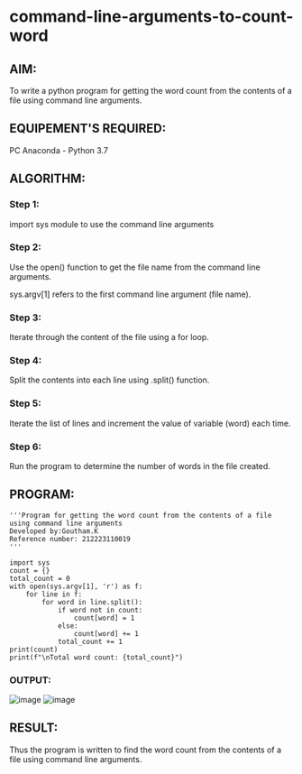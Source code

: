 # command-line-arguments-to-count-word
## AIM:
To write a python program for getting the word count from the contents of a file using command line arguments.
## EQUIPEMENT'S REQUIRED: 
PC
Anaconda - Python 3.7
## ALGORITHM: 
### Step 1:
import sys module to use the command line arguments 
### Step 2: 
Use the open() function to get the file name from the command line arguments.

sys.argv[1] refers to the first command line argument (file name).
### Step 3: 
Iterate through the content of the file using a for loop.
### Step 4:  
Split the contents into each line using .split() function.
### Step 5: 
Iterate the list of lines and increment the value of variable (word) each time.

### Step 6: 
Run the program to determine the number of words in the file created.



## PROGRAM:

```
'''Program for getting the word count from the contents of a file using command line arguments
Developed by:Goutham.K
Reference number: 212223110019
'''

import sys
count = {}
total_count = 0
with open(sys.argv[1], 'r') as f:
    for line in f:
        for word in line.split():
            if word not in count:
                count[word] = 1
            else:
                count[word] += 1
            total_count += 1
print(count)
print(f"\nTotal word count: {total_count}")
```

### OUTPUT:
![image](https://github.com/Goutham2306/command-line-arguments-to-count-word/assets/138971154/db57434f-e552-4177-849f-57929d60649e)
![image](https://github.com/Goutham2306/command-line-arguments-to-count-word/assets/138971154/1845787b-1e77-4cbd-96cd-3ea116b02436)



## RESULT:
Thus the program is written to find the word count from the contents of a file using command line arguments.

